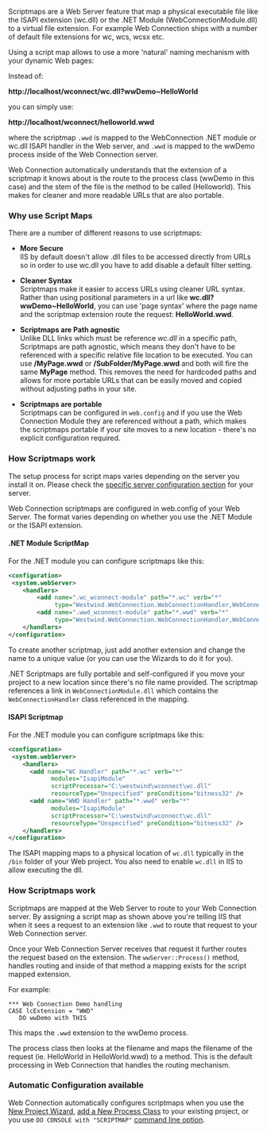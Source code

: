﻿Scriptmaps are  a Web Server feature that map a physical executable file like the ISAPI extension (wc.dll) or the .NET Module (WebConnectionModule.dll) to a virtual file extension. For example Web Connection ships with a number of default file extensions for wc, wcs, wcsx etc.

Using a script map allows to use a more 'natural' naming mechanism with your dynamic Web pages:

Instead of:

**http://localhost/wconnect/wc.dll?wwDemo~HelloWorld**  

you can simply use:

**http://localhost/wconnect/helloworld.wwd**  

where the scriptmap `.wwd` is mapped to the WebConnection .NET module or wc.dll ISAPI handler in the Web server, and `.wwd` is mapped to the wwDemo process inside of the Web Connection server. 

Web Connection automatically understands that the extension of a scriptmap it knows about is the route to the process class (wwDemo in this case) and the stem of the file is the method to be called (Helloworld). This makes for cleaner and more readable URLs that are also portable.

### Why use Script Maps
There are a number of different reasons to use scriptmaps:

* **More Secure**  
IIS by default doesn't allow .dll files to be accessed directly from URLs so in order to use wc.dll you have to add disable a default filter setting. 

* **Cleaner Syntax**  
Scriptmaps make it easier to access URLs using cleaner URL syntax. Rather than using positional parameters in a url like  **wc.dll?wwDemo~HelloWorld**, you can use 'page syntax' where the page name and the scriptmap extension route the request: **HelloWorld.wwd**.

* **Scriptmaps are Path agnostic**  
Unlike DLL links which must be reference *wc.dll* in a specific path, Scriptmaps are path agnostic, which means they don't have to be referenced with a specific relative file location to be executed. You can use **/MyPage.wwd** or **/SubFolder/MyPage.wwd** and both will fire the same **MyPage** method. This removes the need for hardcoded paths and allows for more portable URLs that can be easily moved and copied without adjusting paths in your site.

* **Scriptmaps are portable**  
Scriptmaps can be configured in `web.config` and if you use the Web Connection Module they are referenced without a path, which makes the scriptmaps portable if your site moves to a new location - there's no explicit configuration required.

### How Scriptmaps work
The setup process for script maps varies depending on the server you install it on. Please check the [specific server configuration section](vfps://topic/_S8G0YEVJ0) for your server.

Web Connection scriptmaps are configured in web.config of your Web Server. The format varies depending on whether you use the .NET Module or the ISAPI extension.

#### .NET Module ScriptMap
For the .NET module you can configure scriptmaps like this:

```xml
<configuration>
 <system.webServer>
    <handlers>
        <add name=".wc_wconnect-module" path="*.wc" verb="*"
             type="Westwind.WebConnection.WebConnectionHandler,WebConnectionModule"/>
        <add name=".wwd_wconnect-module" path="*.wwd" verb="*"
             type="Westwind.WebConnection.WebConnectionHandler,WebConnectionModule" />
    </handlers>
</configuration>    
```    

To create another scriptmap, just add another extension and change the name to a unique value (or you can use the Wizards to do it for you).

.NET Scriptmaps are fully portable and self-configured if you move your project to a new location since there's no file name provided. The scriptmap references a link in `WebConnectionModule.dll` which contains the `WebConnectionHandler` class referenced in the mapping.

#### ISAPI Scriptmap
For the .NET module you can configure scriptmaps like this:

```xml
<configuration>
 <system.webServer>
    <handlers>
      <add name="WC Handler" path="*.wc" verb="*"         
            modules="IsapiModule"
            scriptProcessor="C:\westwind\wconnect\wc.dll"         
            resourceType="Unspecified" preCondition="bitness32" />    
      <add name="WWD Handler" path="*.wwd" verb="*"
            modules="IsapiModule"     
            scriptProcessor="C:\westwind\wconnect\wc.dll" 
            resourceType="Unspecified" preCondition="bitness32" />
    </handlers>
</configuration>    
```    

The ISAPI mapping maps to a physical location of `wc.dll` typically in the `/bin` folder of your Web project. You also need to enable `wc.dll` in IIS to allow executing the dll.

### How Scriptmaps work
Scriptmaps are mapped at the Web Server to route to your Web Connection server. By assigning a script map as shown above you're telling IIS that when it sees a request to an extension like `.wwd` to route that request to your Web Connection server.

Once your Web Connection Server receives that request it further routes the request based on the extension. The `wwServer::Process()` method, handles routing and inside of that method a mapping exists for the script mapped extension.

For example:


```foxpro
*** Web Connection Demo handling
CASE lcExtension = "WWD" 
   DO wwDemo with THIS
```

This maps the `.wwd` extension to the wwDemo process.

The process class then looks at the filename and maps the filename of the request (ie. HelloWorld in HelloWorld.wwd) to a method. This is the default processing in Web Connection that handles the routing mechanism.

### Automatic Configuration available
Web Connection automatically configures scriptmaps when you use the [New Project Wizard](VFPS://Topic/_S7R0OXD9T), [add a New Process Class](VFPS://Topic/_S7R13T6G7) to your existing project, or you use `DO CONSOLE with "SCRIPTMAP"` [command line option](VFPS://Topic/_0R10SLEAN).